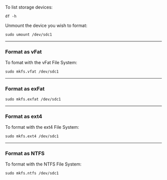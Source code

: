 To list storage devices:   

    df -h

Unmount the device you wish to format:

    sudo umount /dev/sdc1
	
---
### Format as vFat

To fomat with the vFat File System:

    sudo mkfs.vfat /dev/sdc1
	
---
### Format as exFat

    sudo mkfs.exfat /dev/sdc1
	
---
### Format as ext4

To format with the ext4 File System:

    sudo mkfs.ext4 /dev/sdc1
	
---
### Format as NTFS

To format with the NTFS File System:

    sudo mkfs.ntfs /dev/sdc1

